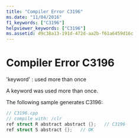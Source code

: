 ```yaml
---
title: "Compiler Error C3196"
ms.date: "11/04/2016"
f1_keywords: ["C3196"]
helpviewer_keywords: ["C3196"]
ms.assetid: d9c38a13-191d-472d-aa2b-f61a6459d16c
---
```

# Compiler Error C3196

'keyword' : used more than once

A keyword was used more than once.

The following sample generates C3196:

```cpp
// C3196.cpp
// compile with: /clr
ref struct R abstract abstract {};   // C3196
ref struct S abstract {};   // OK
```
